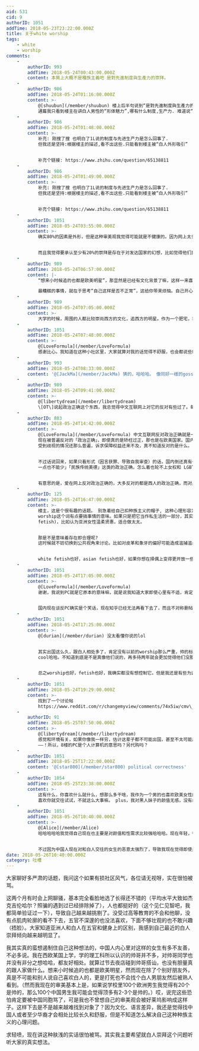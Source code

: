 ```yaml
---
aid: 531
cid: 9
authorID: 1051
addTime: 2018-05-23T23:22:00.000Z
title: 关于white worship
tags:
    - white
    - worship
comments:
    -
        authorID: 993
        addTime: 2018-05-24T00:43:00.000Z
        content: 本質上大概不是種族主義吧 是對先進制度與生產力的崇拜。
    -
        authorID: 986
        addTime: 2018-05-24T01:16:00.000Z
        content: >-
            @[shuubun](/member/shuubun) 楼上后半句说到“是對先進制度與生產力的崇拜” ???
            通篇我只看到楼主在讲白人男性的“形体魅力”,哪有什么制度,生产力. 难道说“制度,生产力”和“形体魅力”有什么我没看到的关系?
    -
        authorID: 986
        addTime: 2018-05-24T01:48:00.000Z
        content: >-
            补充: 刚搜了搜 也明白了1L说的制度与先进生产力是怎么回事了.
            但我还是坚持:根据楼主的描述,看不出这些.只能看到楼主被“白人外形吸引”


            补充个链接: https://www.zhihu.com/question/65138811
    -
        authorID: 986
        addTime: 2018-05-24T01:49:00.000Z
        content: >-
            补充: 刚搜了搜 也明白了1L说的制度与先进生产力是怎么回事了.
            但我还是坚持:根据楼主的描述,看不出这些.只能看到楼主被“白人外形吸引”


            补充个链接: https://www.zhihu.com/question/65138811
    -
        authorID: 1051
        addTime: 2018-05-24T03:55:00.000Z
        content: >-
            确实80%的因素是外形，但是这种审美观我觉得可能就是不健康的。因为网上太多男生打招呼了，这种情况我几乎默认帅哥只存在于白人中，导致在那个网站上一发现对方是亚洲男生，几乎会立刻失去兴趣。说到这里真的求轻喷。我看到白人留一堆胡子的、戴眼镜很nerd的、胖的、讲话没礼貌的、过了29岁的，也肯定不会理的。上述原则同样适用于看porn。这导致我现在的性幻想对象只有白人。


            而且我觉得要承认至少有20%的崇拜是存在于对发达国家的幻想，比如觉得他们男生有趣、自信、绅士、浪漫等等，会幻想和他们谈个恋爱（只是幻想，因为很怕很怕被周围人judge）。我觉得相比之下，亚洲男生许多优点确实被自己无视了。我不知道自己这样是否不正常，唉。
    -
        authorID: 989
        addTime: 2018-05-24T06:57:00.000Z
        content: |-
            “想来小时候追的也都是欧美明星”，那显然是已经有文化背景了嘛，这样一来喜欢白人是很有道理的。

            最糟糕的事情，就在于思考“自己这样是否不正常”，这给你带来烦恼。自己开心比较重要。
    -
        authorID: 989
        addTime: 2018-05-24T07:05:00.000Z
        content: >-
            大学的时候，周围的人都比较崇尚西方的文化，追西方的明星。作为一个肥宅，我没有一点感觉，但我也并不怀疑“我到底正不正常”。人的审美不同是很正常的，有普世价值观，但是并没有普世的审美（否则该是多么1984的一件事啊）。
    -
        authorID: 1051
        addTime: 2018-05-24T07:48:00.000Z
        content: >-
            @[LoveFormula](/member/LoveFormula)
            感谢比心。我知道在这种小社区里，大家就算对我的话觉得不舒服，也会都说些PC的善意话语安慰人。哎，很感谢，可惜现实中舆论压力还是很大的，我又属于比较有需求的一类人哈哈哈，所以可能还蛮需要找个男人的。走着看吧哈哈。
    -
        authorID: 993
        addTime: 2018-05-24T08:33:00.000Z
        content: '@[JackMa](/member/JackMa) 猜的，哈哈哈。 像同好一樣的gossip的猜測/安慰/討論。'
    -
        authorID: 989
        addTime: 2018-05-24T09:41:00.000Z
        content: >-
            @[libertydream](/member/libertydream)
            \[OT\]说起政治正确这个东西，我总觉得中文互联网上对它的反对有些过了。每个社会都有其“政治正确”的地方。西方社会中政治正确的来源是进步的，是善意的。近几年有人打着这个旗号来做一些别的事情，只能说坏人总是有，不可避免。对于表达平等、关怀为目的的“政治正确”，还是要回归其初心，具体地考量受影响的个体的福祉。
    -
        authorID: 883
        addTime: 2018-05-24T14:42:00.000Z
        content: >-
            @[LoveFormula](/member/LoveFormula) 中文互联网反对政治正确就是一个笑话。
            现在被普遍反对的「政治正确」，即使真的是矫枉过正，那也是在欧美国家。国内女性、少数族裔、LGBT
            受到歧视的情况还那么普遍，诉求保障权益还来不及，真不知道反对的是什么。


            不过话说回来，如果只看形式（因言获罪、导致自我审查）的话，国内倒还真有一套自己的政治正确。比如主权问题、最近某被辞退法学教授批评的问题。非要说国内政治正确矫枉过正，那也是「XX
            一点也不能少」「民族传统美德」这类的政治正确，怎么着也轮不上女权和 LGBT。


            有意思的是，爱在网上反对政治正确的，大多反对的都是西人的政治正确，而对身边屋子里的大象视而不见。可见他们反对的根本不是「政治正确」这个形式，而是西人政治正确提倡的那一套价值观。
    -
        authorID: 125
        addTime: 2018-05-24T16:47:00.000Z
        content: >-
            楼主，这是个很有趣的话题。 别急着给自己扣种族主义的帽子, 这种心理形容为white fetish比较贴切，white
            worship这个词有点要搞事情的意味。如果只是把它当作私生活的一部分，其实跟恋足恋胸一样不足为奇，某种程度源于原始大脑的情感倾向，某种程度来自现代传媒造成的心理投射。被认为是心理问题，可能恰恰是由于内心的某种特殊感受在苦于寻求认同。西方社会也存在一种对亚洲女性的偏好(asian
            fetish)，比如认为亚洲女性温柔贤惠，适合做太太。


            那是不是意味着存在即合理呢?
            这时候就不妨切换到公共视角来讨论。比如对皮革和象牙的偏好可能造成滥捕滥杀甚至动物灭绝，这样看来某些偏好会扼杀多样性。又比如对犬种培育的偏好带来了一些天生"残缺"却又惹人喜爱的狗类，所以一些偏好也会创造新形态。人类社会的整形整容就充斥着类似的矛盾，批评它是扭曲的，可它偏偏迎合了直觉。


            white fetish也好，asian fetish也好，如果你想在择偶上变得更开放一些，最难改变的其实不是理性思考，而是你的直觉。
    -
        authorID: 1051
        addTime: 2018-05-24T17:05:00.000Z
        content: >-
            @[LoveFormula](/member/LoveFormula)
            谢谢，我说到PC就是它原本的意味嘛，就是说我知道大家即使心里有不适，肯定都会善意地留言，表现世界青年海纳百川的胸怀哈哈，先别提政治啦。


            国内现在谈反PC确实是个笑话，现在知乎已经无法再看下去了，而且不对称删帖的情况下，很多时候只是理性的声音都被埋没掉了。
    -
        authorID: 1051
        addTime: 2018-05-24T17:25:00.000Z
        content: >-
            @[durian](/member/durian) 没太看懂你说的lol


            其实出国这么久，跟白人相处多了，肯定没有以前的worship那么严重，帅的标准也变高了很多，不过还是希望自己看到好看的男生可以 be
            cool哈哈。不知道到底是不是真像他们说的，再多待两年就会更加觉得他们没那么好看了lol


            总之worship也好，fetish也好，我确实都没有想控制它。但是我还是有些为这种想法感到丢脸诶，也没有勇气承受其他人的眼光，尤其是看了网上那么多hapa的心理状态，觉得完全无法接受和白人有小孩（想得太远了哈哈，不过是很重要的因素）。虽然学校也有混血的同学感觉都蛮阳光的，但是心底的阴暗我又从何而知呢。
    -
        authorID: 1051
        addTime: 2018-05-24T19:29:00.000Z
        content: >-
            找到了一个讨论帖
            https://www.reddit.com/r/changemyview/comments/74x5iw/cmv\_people\_shouldnt\_care\_some\_have\_race/?st=JHKXKCUT&sh=a1a19636
    -
        authorID: 91
        addTime: 2018-05-25T07:50:00.000Z
        content: >-
            @[libertydream](/member/libertydream)
            感觉和环境有关，如果你像我一样穷，估计这辈子都不可能出国，甚至不太可能出省，那么你估计会对黄皮肤的感兴趣了，很显然，你都根本没机会见到白人啊——
            ——！所以，8楼的PC是个人计算机的意思吗？另代购吗？
    -
        authorID: 1051
        addTime: 2018-05-25T17:22:00.000Z
        content: '@[star800](/member/star800) political correctness'
    -
        authorID: 1054
        addTime: 2018-05-25T23:38:00.000Z
        content: >-
            这有什么，你喜欢什么就什么，想那么多干啥，我作为一个男的也喜欢欧美女性的颜值啊，也喜欢亚洲妹子的颜值啊，但是真的交往，喜欢哪一个我就不知道了，毕竟没有女朋友。
            喜欢你就交往试试，不就这么大事嘛。 plus，我对黑人妹子的颜值无感，没有歧视黑人。
    -
        authorID: 1051
        addTime: 2018-05-26T10:40:00.000Z
        content: >-
            @[Alice](/member/Alice)
            哈哈哈哈哈我觉得自己现在也主要是对颜值和性需求比较强哈哈哈。现在年轻，很想要短暂的浪漫和激情而已，况且我交过中国男朋友，但没有过外国男朋友，所以对他们抱有好奇。但就像我之前说的，真正找长久发展的伴侣，我觉得找外国人的可能性很低。光是每天24小时说英文就很累。


            不过因为中国人现在对和白人交往的女生的恶意太强烈了，导致我现在觉得即使是欲求不满时找个欧洲帅哥约炮，或者是短暂地约会一段时间，好像都对不起同胞一样。而且好像会侮辱以后的中国男朋友或老公。而且我真的怕以后再有中国男朋友的话，他即使不说什么，也多少会介意，会烦恼，因此减少安全感等等吧。
date: 2018-05-26T10:40:00.000Z
category: 吐槽
---
```


大家聊好多严肃的话题，我问这个如果有损社区风气，各位请无视呀，实在很怕被骂。

这两个月有时会上网聊骚，基本完全看脸地选了长得还不错的（平均水平大致如杰克吉伦哈尔？照骗的遇到过已经排除掉了），人也都挺好的（这个见仁见智吧，我都简单验证过一下），导致自己越来越挑剔了。没受过高等教育的不会和他聊，没有点肌肉轮廓的看不下去，五官不深邃的也没法喜欢，下面不够壮观的也不敢兴趣（捂脸）。大家知道亚洲人和白人在五官和健身上的区别，我感到自己最近的白人崇拜倾向越来越明显了。

我其实真的蛮想遏制住自己这种想法的，中国人内心里对这样的女生有多不友善，不必多说。我在西欧某国上学，学的理工科所以认识的帅哥并不多，对帅哥同学也并没有非分之想哈哈，都友好相处。就算过节去夜店碰到帅哥搭讪，也没有胆量真的跟人家做什么。想来小时候追的也都是欧美明星，然而现在除了个别好朋友外，真是不可能和别人说自己喜欢白人的，更是打死也不会找个白人男朋友然后被熟人看到。（然而我现在的审美基本上是，如果说学校里100个欧洲男生我觉得有20个是帅的，那么100个中国男生我可能会觉得顶多有2-3个是帅的。）哎，说完这些恐怕肯定要被中国同胞骂了，可是我也不曾想自己的审美观会被好莱坞影响成这样子。这样下去是不是越来越难找到对象了？因为文化、语言差异，我还是觉得找中国人或者至少华裔才会相处比较长久和舒服，但是不知道怎么解决自己这种种族主义的心理问题。

求轻喷，现在讲这种肤浅的实话很怕被骂。其实我主要希望就白人崇拜这个问题听听大家的真实想法。
